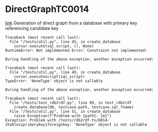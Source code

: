 # DirectGraphTC0014
[link](https://www.w3.org/TR/rdb2rdf-test-cases/#DirectGraphTC0014)
Generation of direct graph from a database with primary key referencing candidate key


```
Traceback (most recent call last):
  File "/tests/util.py", line 45, in create_database
    cursor.execute(sql_script, (), None)
RuntimeError: Not implemented Error: Constraint not implemented!

During handling of the above exception, another exception occurred:

Traceback (most recent call last):
  File "/tests/util.py", line 49, in create_database
    cursor.executescript(sql_script)
TypeError: 'NoneType' object is not callable

During handling of the above exception, another exception occurred:

Traceback (most recent call last):
  File "/tests/test_rdb2rdf.py", line 99, in test_rdb2rdf
    create_database(db, testcase.path, testcase.sql_fname)
  File "/tests/util.py", line 51, in create_database
    raise Exception(f"Problem with {path}: {e}")
Exception: Problem with /tests/rdb2rdf-ts/D014-3tables1primarykey1foreignkey: 'NoneType' object is not callable

```